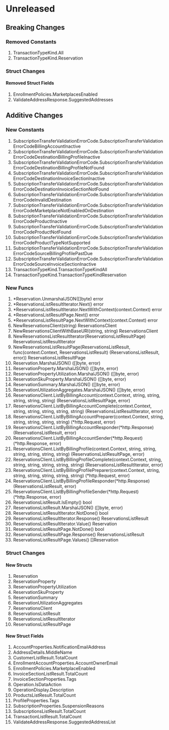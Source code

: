 # Unreleased

## Breaking Changes

### Removed Constants

1. TransactionTypeKind.All
1. TransactionTypeKind.Reservation

### Struct Changes

#### Removed Struct Fields

1. EnrollmentPolicies.MarketplacesEnabled
1. ValidateAddressResponse.SuggestedAddresses

## Additive Changes

### New Constants

1. SubscriptionTransferValidationErrorCode.SubscriptionTransferValidationErrorCodeBillingAccountInactive
1. SubscriptionTransferValidationErrorCode.SubscriptionTransferValidationErrorCodeDestinationBillingProfileInactive
1. SubscriptionTransferValidationErrorCode.SubscriptionTransferValidationErrorCodeDestinationBillingProfileNotFound
1. SubscriptionTransferValidationErrorCode.SubscriptionTransferValidationErrorCodeDestinationInvoiceSectionInactive
1. SubscriptionTransferValidationErrorCode.SubscriptionTransferValidationErrorCodeDestinationInvoiceSectionNotFound
1. SubscriptionTransferValidationErrorCode.SubscriptionTransferValidationErrorCodeInvalidDestination
1. SubscriptionTransferValidationErrorCode.SubscriptionTransferValidationErrorCodeMarketplaceNotEnabledOnDestination
1. SubscriptionTransferValidationErrorCode.SubscriptionTransferValidationErrorCodeProductInactive
1. SubscriptionTransferValidationErrorCode.SubscriptionTransferValidationErrorCodeProductNotFound
1. SubscriptionTransferValidationErrorCode.SubscriptionTransferValidationErrorCodeProductTypeNotSupported
1. SubscriptionTransferValidationErrorCode.SubscriptionTransferValidationErrorCodeSourceBillingProfilePastDue
1. SubscriptionTransferValidationErrorCode.SubscriptionTransferValidationErrorCodeSourceInvoiceSectionInactive
1. TransactionTypeKind.TransactionTypeKindAll
1. TransactionTypeKind.TransactionTypeKindReservation

### New Funcs

1. *Reservation.UnmarshalJSON([]byte) error
1. *ReservationsListResultIterator.Next() error
1. *ReservationsListResultIterator.NextWithContext(context.Context) error
1. *ReservationsListResultPage.Next() error
1. *ReservationsListResultPage.NextWithContext(context.Context) error
1. NewReservationsClient(string) ReservationsClient
1. NewReservationsClientWithBaseURI(string, string) ReservationsClient
1. NewReservationsListResultIterator(ReservationsListResultPage) ReservationsListResultIterator
1. NewReservationsListResultPage(ReservationsListResult, func(context.Context, ReservationsListResult) (ReservationsListResult, error)) ReservationsListResultPage
1. Reservation.MarshalJSON() ([]byte, error)
1. ReservationProperty.MarshalJSON() ([]byte, error)
1. ReservationPropertyUtilization.MarshalJSON() ([]byte, error)
1. ReservationSkuProperty.MarshalJSON() ([]byte, error)
1. ReservationSummary.MarshalJSON() ([]byte, error)
1. ReservationUtilizationAggregates.MarshalJSON() ([]byte, error)
1. ReservationsClient.ListByBillingAccount(context.Context, string, string, string, string, string) (ReservationsListResultPage, error)
1. ReservationsClient.ListByBillingAccountComplete(context.Context, string, string, string, string, string) (ReservationsListResultIterator, error)
1. ReservationsClient.ListByBillingAccountPreparer(context.Context, string, string, string, string, string) (*http.Request, error)
1. ReservationsClient.ListByBillingAccountResponder(*http.Response) (ReservationsListResult, error)
1. ReservationsClient.ListByBillingAccountSender(*http.Request) (*http.Response, error)
1. ReservationsClient.ListByBillingProfile(context.Context, string, string, string, string, string, string) (ReservationsListResultPage, error)
1. ReservationsClient.ListByBillingProfileComplete(context.Context, string, string, string, string, string, string) (ReservationsListResultIterator, error)
1. ReservationsClient.ListByBillingProfilePreparer(context.Context, string, string, string, string, string, string) (*http.Request, error)
1. ReservationsClient.ListByBillingProfileResponder(*http.Response) (ReservationsListResult, error)
1. ReservationsClient.ListByBillingProfileSender(*http.Request) (*http.Response, error)
1. ReservationsListResult.IsEmpty() bool
1. ReservationsListResult.MarshalJSON() ([]byte, error)
1. ReservationsListResultIterator.NotDone() bool
1. ReservationsListResultIterator.Response() ReservationsListResult
1. ReservationsListResultIterator.Value() Reservation
1. ReservationsListResultPage.NotDone() bool
1. ReservationsListResultPage.Response() ReservationsListResult
1. ReservationsListResultPage.Values() []Reservation

### Struct Changes

#### New Structs

1. Reservation
1. ReservationProperty
1. ReservationPropertyUtilization
1. ReservationSkuProperty
1. ReservationSummary
1. ReservationUtilizationAggregates
1. ReservationsClient
1. ReservationsListResult
1. ReservationsListResultIterator
1. ReservationsListResultPage

#### New Struct Fields

1. AccountProperties.NotificationEmailAddress
1. AddressDetails.MiddleName
1. CustomerListResult.TotalCount
1. EnrollmentAccountProperties.AccountOwnerEmail
1. EnrollmentPolicies.MarketplaceEnabled
1. InvoiceSectionListResult.TotalCount
1. InvoiceSectionProperties.Tags
1. Operation.IsDataAction
1. OperationDisplay.Description
1. ProductsListResult.TotalCount
1. ProfileProperties.Tags
1. SubscriptionProperties.SuspensionReasons
1. SubscriptionsListResult.TotalCount
1. TransactionListResult.TotalCount
1. ValidateAddressResponse.SuggestedAddressList
